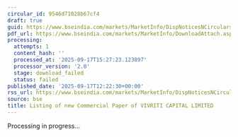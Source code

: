 ```yaml
---
circular_id: 9546d71028b67cf4
draft: true
guid: https://www.bseindia.com/markets/MarketInfo/DispNoticesNCirculars.aspx?Noticeid={BFA8F929-5270-46D3-ADD7-CB5516930895}&noticeno=20250917-37&dt=09/17/2025&icount=37&totcount=56&flag=0
pdf_url: https://www.bseindia.com/markets/MarketInfo/DownloadAttach.aspx?id=20250917-37&attachedId=
processing:
  attempts: 1
  content_hash: ''
  processed_at: '2025-09-17T15:27:23.123897'
  processor_version: '2.0'
  stage: download_failed
  status: failed
published_date: '2025-09-17T12:22:30+00:00'
rss_url: https://www.bseindia.com/markets/MarketInfo/DispNoticesNCirculars.aspx?Noticeid={BFA8F929-5270-46D3-ADD7-CB5516930895}&noticeno=20250917-37&dt=09/17/2025&icount=37&totcount=56&flag=0
source: bse
title: Listing of new Commercial Paper of VIVRITI CAPITAL LIMITED
---
```


Processing in progress...